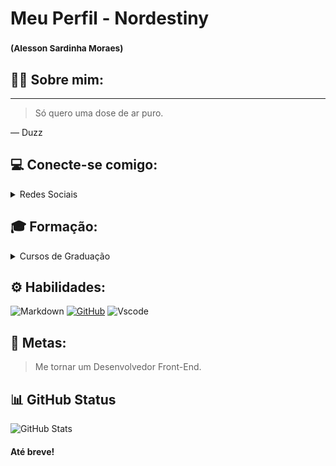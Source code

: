 # **Meu Perfil** - Nordestiny
### <sub>(Alesson Sardinha Moraes)</sub>

## 👦🏻 Sobre mim:
---
> Só quero uma dose de ar puro.

— Duzz

## 💻 Conecte-se comigo:

<details>
<summary>Redes Sociais</summary>

[![WhatsApp](https://img.shields.io/badge/WhatsApp-275317?style=for-the-badge&logo=whatsapp&logoColor=white)](https://wa.me/5598984140747)
[![Instagram](https://img.shields.io/badge/-Instagram-A8261C?style=for-the-badge&logo=instagram&logoColor=white)](https://www.instagram.com/alessonsardinha/)
[![GitHub](https://img.shields.io/badge/GitHub-black?style=for-the-badge&logo=github&logoColor=white)](https://github.com/nordestiny)
[![Gmail](https://img.shields.io/badge/Gmail-FFF?style=for-the-badge&logo=gmail&logoColor=red)](mailto:alesson.ifma2016@gmail.com)
</details>

## 🎓 Formação:
<details>
<summary>Cursos de Graduação</summary>

| Ano | Instituição | Curso |
|-----:|-----------|-----|
|     2025| Instituto Federal do Maranhão | Tecnólogo em Gastronomia |
|     2022| Centro Universitário Santa Terezinha | Licenciatura em Química |
</details>

## ⚙️ Habilidades:
![Markdown](https://img.shields.io/badge/Markdown-000?style=for-the-badge&logo=markdown)
[![GitHub](https://img.shields.io/badge/GitHub-100000?style=for-the-badge&logo=github&logoColor=white)](https://github.com/SEUUSERNAME)
![Vscode](https://img.shields.io/badge/Vscode-007ACC?style=for-the-badge&logo=visual-studio-code&logoColor=white)

## 🎯 Metas:
> Me tornar um Desenvolvedor Front-End.

## 📊 GitHub Status
![GitHub Stats](https://github-readme-stats.vercel.app/api?username=nordestiny&theme=transparent&bg_color=white&border_color=pink&show_icons=true&icon_color=black&title_color=E94D5F&text_color=pink&hide_title=true&hide=stars)

#### Até breve!
